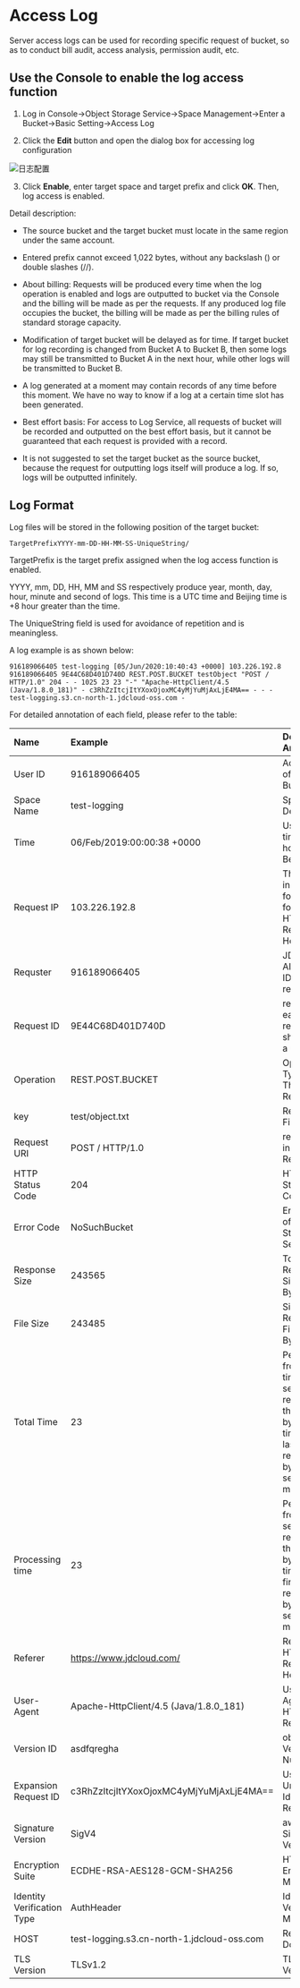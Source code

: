 # Access Log

Server access logs can be used for recording specific request of bucket, so as to conduct bill audit, access analysis, permission audit, etc.

## Use the Console to enable the log access function

1. Log in Console->Object Storage Service->Space Management->Enter a Bucket->Basic Setting->Access Log

2. Click the **Edit** button and open the dialog box for accessing log configuration

![日志配置](../../../../../image/Object-Storage-Service/OSS-177.png)

3. Click **Enable**, enter target space and target prefix and click **OK**. Then, log access is enabled.

Detail description:

* The source bucket and the target bucket must locate in the same region under the same account.

* Entered prefix cannot exceed 1,022 bytes, without any backslash (\) or double slashes (//).

* About billing: Requests will be produced every time when the log operation is enabled and logs are outputted to bucket via the Console and the billing will be made as per the requests. If any produced log file occupies the bucket, the billing will be made as per the billing rules of standard storage capacity.

* Modification of target bucket will be delayed as for time. If target bucket for log recording is changed from Bucket A to Bucket B, then some logs may still be transmitted to Bucket A in the next hour, while other logs will be transmitted to Bucket B.

* A log generated at a moment may contain records of any time before this moment. We have no way to know if a log at a certain time slot has been generated.

* Best effort basis: For access to Log Service, all requests of bucket will be recorded and outputted on the best effort basis, but it cannot be guaranteed that each request is provided with a record.

* It is not suggested to set the target bucket as the source bucket, because the request for outputting logs itself will produce a log. If so, logs will be outputted infinitely.

## Log Format

Log files will be stored in the following position of the target bucket:

```
TargetPrefixYYYY-mm-DD-HH-MM-SS-UniqueString/
```

TargetPrefix is the target prefix assigned when the log access function is enabled.

YYYY, mm, DD, HH, MM and SS respectively produce year, month, day, hour, minute and second of logs. This time is a UTC time and Beijing time is +8 hour greater than the time.

The UniqueString field is used for avoidance of repetition and is meaningless.

A log example is as shown below:

```
916189066405 test-logging [05/Jun/2020:10:40:43 +0000] 103.226.192.8 916189066405 9E44C68D401D740D REST.POST.BUCKET testObject "POST / HTTP/1.0" 204 - - 1025 23 23 "-" "Apache-HttpClient/4.5 (Java/1.8.0_181)" - c3RhZzItcjItYXoxOjoxMC4yMjYuMjAxLjE4MA== - - - test-logging.s3.cn-north-1.jdcloud-oss.com -
```
For detailed annotation of each field, please refer to the table:

|Name|Example|Detailed Annotation|
|:-|:-|:-|
|User ID|916189066405|Account ID of Its Bucket|
|Space Name|test-logging|Space Description|
|Time|06/Feb/2019:00:00:38 +0000|Use UTC time, plus 8 hours for Beijing time|
|Request IP|103.226.192.8|The First IP in the x-forwarded-for field of HTTP Request Header|
|Requster|916189066405|JD Cloud & AI account ID of requester|
|Request ID|9E44C68D401D740D|request ID, each request shall have a unique ID|
|Operation|REST.POST.BUCKET|Operation Type of This Request|
|key|test/object.txt|Requested File Name|
|Request URI|POST / HTTP/1.0|request URI in HTTP Request|
|HTTP Status Code|204|HTTP Status Code|
|Error Code|NoSuchBucket|Error Code of Object Storage Service|
|Response Size|243565|Total Response Size, Unit: Byte|
|File Size|243485|Size of Request File, Unit: Byte|
|Total Time|23|Period from the time the server receives the first byte to the time the last responding byte is sent. Unit: ms|
|Processing time|23|Period from the server receiving the first byte to the time the first responding byte is sent. Unit: ms|
|Referer|https://www.jdcloud.com/|Referer in HTTP Request Header|
|User-Agent|Apache-HttpClient/4.5 (Java/1.8.0_181)|User-Agent in HTTP Request|
|Version ID|asdfqregha|object Version Number|
|Expansion Request ID|c3RhZzItcjItYXoxOjoxMC4yMjYuMjAxLjE4MA==|Used for Unique Identifier of Request|
|Signature Version|SigV4|aws Signature Version|
|Encryption Suite|ECDHE-RSA-AES128-GCM-SHA256|HTTP Encryption Method|
|Identity Verification Type|AuthHeader|Identity Verification Method|
|HOST|test-logging.s3.cn-north-1.jdcloud-oss.com|Request Domain|
|TLS Version|TLSv1.2|TLS Version|
